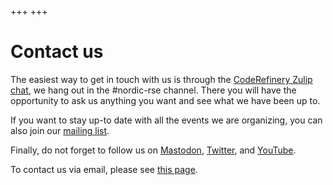 +++
+++

# Contact us

The easiest way to get in touch with us is through the [CodeRefinery
Zulip chat](htttps://coderefinery.zulipchat.com), we hang out in the #nordic-rse
channel. There you will have the opportunity to ask us anything you want and
see what we have been up to.

If you want to stay up-to date with all the events we are organizing, you can
also join our [mailing list](https://forms.gle/qCVVRGXPi3Hq7inW6).

Finally, do not forget to follow us on
[Mastodon](https://fosstodon.org/@nordic_rse),
[Twitter](https://twitter.com/nordic_rse?lang=fi), and
[YouTube](https://www.youtube.com/channel/UC8OyVrmJEuT2lrH7zXoBrhQ).

To contact us via email, please see [this page](/communities/members/).
